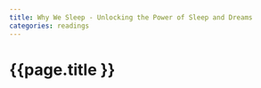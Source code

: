 ```yaml
---
title: Why We Sleep - Unlocking the Power of Sleep and Dreams
categories: readings
---
```


# {{page.title }}

